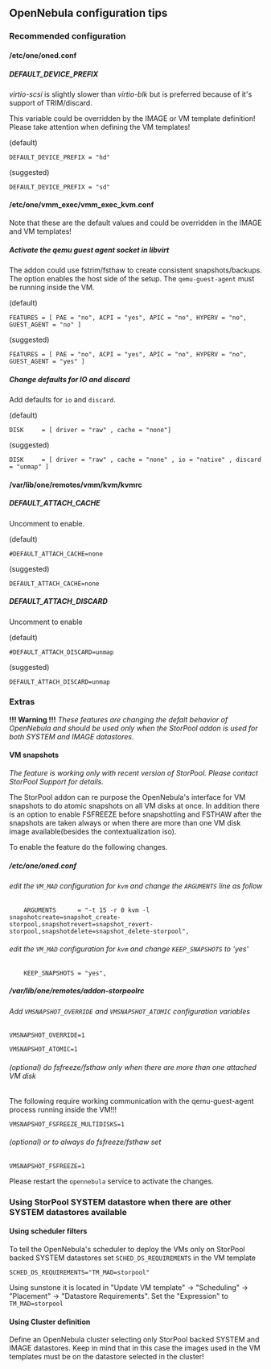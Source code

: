 ## OpenNebula configuration tips

### Recommended configuration

#### /etc/one/oned.conf

##### DEFAULT_DEVICE_PREFIX

*virtio-scsi* is slightly slower than *virtio-blk* but is preferred because of it's support of TRIM/discard.

This variable could be overridden by the IMAGE or VM template definition! Please take attention when defining the VM templates!

(default)

```DEFAULT_DEVICE_PREFIX = "hd"```

(suggested)

```DEFAULT_DEVICE_PREFIX = "sd"```


#### /etc/one/vmm_exec/vmm_exec_kvm.conf

Note that these are the default values and could be overridden in the IMAGE and VM templates!

##### Activate the qemu guest agent socket in libvirt

The addon could use fstrim/fsthaw to create consistent snapshots/backups. The option enables the host side of the setup. The `qemu-guest-agent` must be running inside the VM.

(default)

```FEATURES = [ PAE = "no", ACPI = "yes", APIC = "no", HYPERV = "no", GUEST_AGENT = "no" ]```

(suggested)

```FEATURES = [ PAE = "no", ACPI = "yes", APIC = "no", HYPERV = "no", GUEST_AGENT = "yes" ]```


##### Change defaults for IO and discard

Add defaults for `io` and `discard`.

(default)

```DISK     = [ driver = "raw" , cache = "none"]```

(suggested)

```DISK     = [ driver = "raw" , cache = "none" , io = "native" , discard = "unmap" ]```


#### /var/lib/one/remotes/vmm/kvm/kvmrc

##### DEFAULT_ATTACH_CACHE

Uncomment to enable.

(default)

```#DEFAULT_ATTACH_CACHE=none```

(suggested)

```DEFAULT_ATTACH_CACHE=none```

##### DEFAULT_ATTACH_DISCARD

Uncomment to enable

(default)

```#DEFAULT_ATTACH_DISCARD=unmap```

(suggested)

```DEFAULT_ATTACH_DISCARD=unmap```

### Extras

**!!! Warning !!!**
*These features are changing the defalt behavior of OpenNebula and should be used only when the StorPool addon is used for both SYSTEM and IMAGE datastores.*


#### VM snapshots

*The feature is working only with recent version of StorPool. Please contact StorPool Support for details.*

The StorPool addon can re purpose the OpenNebula's interface for VM snapshots to do atomic snapshots on all VM disks at once. In addition there is an option to enable FSFREEZE before snapshotting and FSTHAW after the snapshots are taken always or when there are more than one VM disk image available(besides the contextualization iso).

To enable the feature do the following changes.

##### /etc/one/oned.conf

###### edit the `VM_MAD` configuration for `kvm` and change the `ARGUMENTS` line as follow

```
    ARGUMENTS      = "-t 15 -r 0 kvm -l snapshotcreate=snapshot_create-storpool,snapshotrevert=snapshot_revert-storpool,snapshotdelete=snapshot_delete-storpool",
```

 ###### edit the `VM_MAD` configuration for `kvm` and change `KEEP_SNAPSHOTS` to 'yes'

```
    KEEP_SNAPSHOTS = "yes",
```

##### /var/lib/one/remotes/addon-storpoolrc

###### Add `VMSNAPSHOT_OVERRIDE` and `VMSNAPSHOT_ATOMIC` configuration variables

```VMSNAPSHOT_OVERRIDE=1```

```VMSNAPSHOT_ATOMIC=1```


###### (optional) do fsfreeze/fsthaw only when there are more than one attached VM disk
The following require working communication with the qemu-guest-agent process running inside the VM!!!

```
VMSNAPSHOT_FSFREEZE_MULTIDISKS=1
```

###### (optional) or to always do fsfreeze/fsthaw set

```
VMSNAPSHOT_FSFREEZE=1
```

Please restart the `opennebula` service to activate the changes.

### Using StorPool SYSTEM datastore when there are other SYSTEM datastores available

#### Using scheduler filters

To tell the OpenNebula's scheduler to deploy the VMs only on StorPool backed SYSTEM datastores set
`SCHED_DS_REQUIREMENTS` in the VM template

```
SCHED_DS_REQUIREMENTS="TM_MAD=storpool"
```

Using sunstone it is located in "Update VM template" -> "Scheduling" -> "Placement" -> "Datastore Requirements".
Set the "Expression" to ```TM_MAD=storpool```

#### Using Cluster definition

Define an OpenNebula cluster selecting only StorPool backed SYSTEM and IMAGE datastores. Keep in mind that in this case the images used in the VM templates must be on the datastore selected in the cluster!

